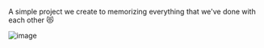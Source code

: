 A simple project we create to memorizing everything that we've done with each other 😻

![image](https://github.com/ndkhangitnlu/dear-darling-kt/assets/80782656/2c3edb84-65b2-4a9c-845f-c12e47ac713c)
